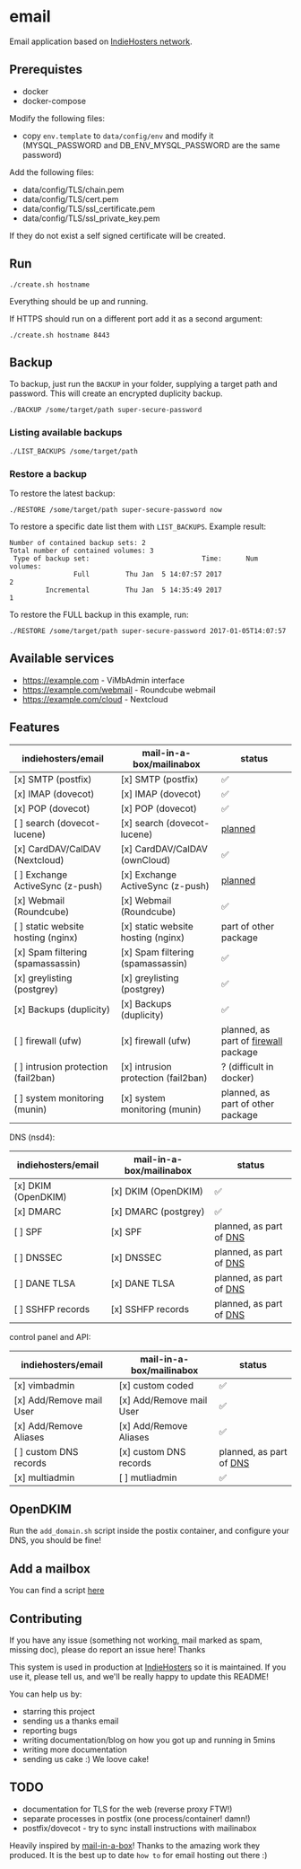 # email
Email application based on [IndieHosters network](https://github.com/indiehosters/email).

## Prerequistes

 - docker
 - docker-compose

Modify the following files:
 - copy `env.template` to `data/config/env` and modify it (MYSQL_PASSWORD and DB_ENV_MYSQL_PASSWORD are the same password)

Add the following files:
 - data/config/TLS/chain.pem
 - data/config/TLS/cert.pem
 - data/config/TLS/ssl_certificate.pem
 - data/config/TLS/ssl_private_key.pem

If they do not exist a self signed certificate will be created.

## Run

```
./create.sh hostname
```

Everything should be up and running.

If HTTPS should run on a different port add it as a second argument:

```
./create.sh hostname 8443
```

## Backup

To backup, just run the `BACKUP` in your folder, supplying a target path and password. This will create an encrypted duplicity backup.

`./BACKUP /some/target/path super-secure-password`

### Listing available backups

`./LIST_BACKUPS /some/target/path`

### Restore a backup

To restore the latest backup:

`./RESTORE /some/target/path super-secure-password now`

To restore a specific date list them with `LIST_BACKUPS`. Example result:

```
Number of contained backup sets: 2
Total number of contained volumes: 3
 Type of backup set:                            Time:      Num volumes:
                Full         Thu Jan  5 14:07:57 2017                 2
         Incremental         Thu Jan  5 14:35:49 2017                 1
```

To restore the FULL backup in this example, run:

`./RESTORE /some/target/path super-secure-password 2017-01-05T14:07:57`

## Available services

- https://example.com - ViMbAdmin interface
- https://example.com/webmail - Roundcube webmail
- https://example.com/cloud - Nextcloud

## Features

indiehosters/email | mail-in-a-box/mailinabox | status
------------------ | ------------- | -----------
[x] SMTP (postfix) | [x] SMTP (postfix) | :white_check_mark: 
[x] IMAP (dovecot) | [x] IMAP (dovecot) | :white_check_mark: 
[x] POP  (dovecot) | [x] POP  (dovecot) | :white_check_mark: 
[ ] search (dovecot-lucene) | [x] search (dovecot-lucene) | [planned](https://github.com/indiehosters/email/issues/5)
[x] CardDAV/CalDAV (Nextcloud) | [x] CardDAV/CalDAV (ownCloud) | :white_check_mark:
[ ] Exchange ActiveSync (z-push) | [x] Exchange ActiveSync (z-push) | [planned](https://github.com/indiehosters/email/issues/3)
[x] Webmail (Roundcube) | [x] Webmail (Roundcube) | :white_check_mark:
[ ] static website hosting (nginx) | [x] static website hosting (nginx) | part of other package
[x] Spam filtering (spamassassin) | [x] Spam filtering (spamassassin) | :white_check_mark:
[x] greylisting (postgrey) | [x] greylisting (postgrey) | :white_check_mark: 
[x] Backups (duplicity) | [x] Backups (duplicity) | :white_check_mark:
[ ] firewall (ufw) | [x] firewall (ufw) | planned, as part of [firewall](https://github.com/IndiePaaS/IndiePaaS/issues/108) package
[ ] intrusion protection (fail2ban) | [x] intrusion protection (fail2ban) | ? (difficult in docker)
[ ] system monitoring (munin) | [x] system monitoring (munin) | planned, as part of other package

DNS (nsd4):

indiehosters/email | mail-in-a-box/mailinabox | status
------------------ | ------------- | ----
[x] DKIM (OpenDKIM) | [x] DKIM (OpenDKIM) | :white_check_mark: 
[x] DMARC | [x] DMARC (postgrey) | :white_check_mark: 
[ ] SPF | [x] SPF | planned, as part of [DNS](https://github.com/IndiePaaS/IndiePaaS/issues/98)
[ ] DNSSEC | [x] DNSSEC | planned, as part of [DNS](https://github.com/IndiePaaS/IndiePaaS/issues/98)
[ ] DANE TLSA | [x] DANE TLSA | planned, as part of [DNS](https://github.com/IndiePaaS/IndiePaaS/issues/98)
[ ] SSHFP records | [x] SSHFP records | planned, as part of [DNS](https://github.com/IndiePaaS/IndiePaaS/issues/98)

control panel and API:

indiehosters/email | mail-in-a-box/mailinabox | status
------------------ | ------------- | ----------
[x] vimbadmin | [x] custom coded | :white_check_mark: 
[x] Add/Remove mail User | [x] Add/Remove mail User | :white_check_mark: 
[x] Add/Remove Aliases | [x] Add/Remove Aliases | :white_check_mark: 
[ ] custom DNS records | [x] custom DNS records | planned, as part of [DNS](https://github.com/IndiePaaS/IndiePaaS/issues/98)
[x] multiadmin | [ ] mutliadmin | :white_check_mark: 

## OpenDKIM

Run the `add_domain.sh` script inside the postix container, and configure your DNS, you should be fine!

## Add a mailbox

You can find a script [here](https://github.com/IndiePaaS/IndiePaaS/blob/master/utils/add_mailbox.sh)

## Contributing

If you have any issue (something not working, mail marked as spam, missing doc), please do report an issue here! Thanks

This system is used in production at [IndieHosters](https://indiehosters.net/) so it is maintained. If you use it, please tell us, and we'll be really happy to update this README!

You can help us by:
 - starring this project
 - sending us a thanks email
 - reporting bugs
 - writing documentation/blog on how you got up and running in 5mins
 - writing more documentation
 - sending us cake :) We loove cake!

## TODO
 - documentation for TLS for the web (reverse proxy FTW!)
 - separate processes in postfix (one process/container! damn!)
 - postfix/dovecot - try to sync install instructions with mailinabox

Heavily inspired by [mail-in-a-box](https://mailinabox.email/)! Thanks to the amazing work they produced. It is the best up to date `how to` for email hosting out there :)
